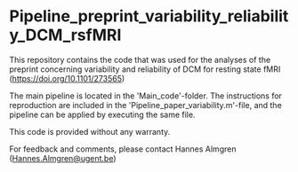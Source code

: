 # Pipeline_preprint_variability_reliability_DCM_rsfMRI
This repository contains the code that was used for the analyses of the preprint concerning variability and reliability of DCM for resting state fMRI (https://doi.org/10.1101/273565)

The main pipeline is located in the 'Main_code'-folder. The instructions for reproduction are included in the 'Pipeline_paper_variability.m'-file, and the pipeline can be applied by executing the same file.

This code is provided without any warranty.

For feedback and comments, please contact Hannes Almgren (Hannes.Almgren@ugent.be)

